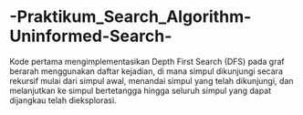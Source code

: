 # -Praktikum_Search_Algorithm-Uninformed-Search-
Kode pertama mengimplementasikan Depth First Search (DFS) pada graf berarah menggunakan daftar kejadian, di mana simpul dikunjungi secara rekursif mulai dari simpul awal, menandai simpul yang telah dikunjungi, dan melanjutkan ke simpul bertetangga hingga seluruh simpul yang dapat dijangkau telah dieksplorasi.
